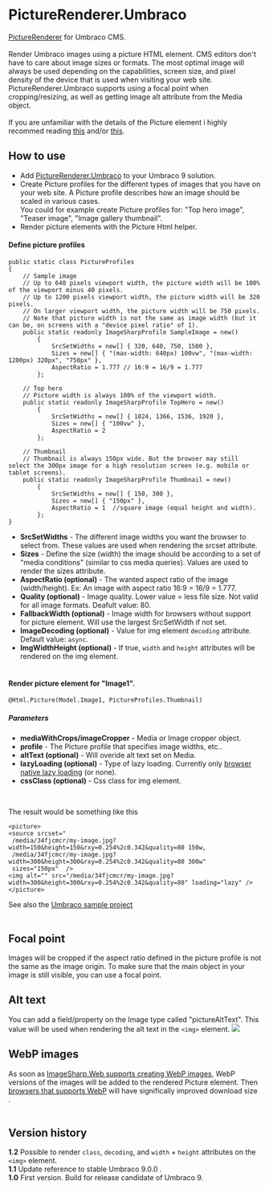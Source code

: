 # PictureRenderer.Umbraco

[PictureRenderer](https://github.com/ErikHen/PictureRenderer) for Umbraco CMS. 
<br><br>
Render Umbraco images using a picture HTML element. CMS editors don't have to care about image sizes or formats. 
The most optimal image will always be used depending on the capabilities, screen size, and pixel density of the device that is used when visiting your web site.
<br>
PictureRenderer.Umbraco supports using a focal point when cropping/resizing, as well as getting image alt attribute from the Media object.
<br><br>
If you are unfamiliar with the details of the Picture element i highly recommed reading
 [this](https://webdesign.tutsplus.com/tutorials/quick-tip-how-to-use-html5-picture-for-responsive-images--cms-21015) and/or [this](https://www.smashingmagazine.com/2014/05/responsive-images-done-right-guide-picture-srcset/).

## How to use
* Add [PictureRenderer.Umbraco](https://www.nuget.org/packages/PictureRenderer.Umbraco/) to your Umbraco 9 solution.
* Create Picture profiles for the different types of images that you have on your web site. A Picture profile describes how an image should be scaled in various cases. <br>
You could for example create Picture profiles for: "Top hero image", "Teaser image", "Image gallery thumbnail".
* Render picture elements with the Picture Html helper.


#### Define picture profiles

```
public static class PictureProfiles
{
    // Sample image
    // Up to 640 pixels viewport width, the picture width will be 100% of the viewport minus 40 pixels.
    // Up to 1200 pixels viewport width, the picture width will be 320 pixels.
    // On larger viewport width, the picture width will be 750 pixels.
    // Note that picture width is not the same as image width (but it can be, on screens with a "device pixel ratio" of 1).
    public static readonly ImageSharpProfile SampleImage = new() 
        {
            SrcSetWidths = new[] { 320, 640, 750, 1500 },
            Sizes = new[] { "(max-width: 640px) 100vw", "(max-width: 1200px) 320px", "750px" },
            AspectRatio = 1.777 // 16:9 = 16/9 = 1.777
        };

    // Top hero
    // Picture width is always 100% of the viewport width.
    public static readonly ImageSharpProfile TopHero = new()
        {
            SrcSetWidths = new[] { 1024, 1366, 1536, 1920 },
            Sizes = new[] { "100vw" },
            AspectRatio = 2
        };

    // Thumbnail
    // Thumbnail is always 150px wide. But the browser may still select the 300px image for a high resolution screen (e.g. mobile or tablet screens).
    public static readonly ImageSharpProfile Thumbnail = new()
        {
            SrcSetWidths = new[] { 150, 300 },
            Sizes = new[] { "150px" },
            AspectRatio = 1  //square image (equal height and width).
        };
}
```
* **SrcSetWidths** - The different image widths you want the browser to select from. These values are used when rendering the srcset attribute.
* **Sizes** - Define the size (width) the image should be according to a set of "media conditions" (similar to css media queries). Values are used to render the sizes attribute.
* **AspectRatio (optional)** - The wanted aspect ratio of the image (width/height). Ex: An image with aspect ratio 16:9 = 16/9 = 1.777.
* **Quality (optional)** - Image quality. Lower value = less file size. Not valid for all image formats. Deafult value: 80.
* **FallbackWidth (optional)** - Image width for browsers without support for picture element. Will use the largest SrcSetWidth if not set.
* **ImageDecoding (optional)** - Value for img element `decoding` attribute. Default value: `async`.
* **ImgWidthHeight (optional)** - If true, `width` and `height` attributes will be rendered on the img element.
<br><br>

#### Render picture element for "Image1". 

```@Html.Picture(Model.Image1, PictureProfiles.Thumbnail)```
##### Parameters
* **mediaWithCrops/imageCropper** - Media or Image cropper object.
* **profile** - The Picture profile that specifies image widths, etc..
* **altText (optional)** - Will overide alt text set on Media.
* **lazyLoading (optional)** - Type of lazy loading. Currently only [browser native lazy loading](https://developer.mozilla.org/en-US/docs/Web/Performance/Lazy_loading#images_and_iframes) (or none).
* **cssClass (optional)** - Css class for img element.
<br>

The result would be something like this
```
<picture>
<source srcset="
 /media/34fjcmcr/my-image.jpg?width=150&height=150&rxy=0.254%2c0.342&quality=80 150w,
 /media/34fjcmcr/my-image.jpg?width=300&height=300&rxy=0.254%2c0.342&quality=80 300w"
 sizes="150px"  />
<img alt="" src="/media/34fjcmcr/my-image.jpg?width=300&height=300&rxy=0.254%2c0.342&quality=80" loading="lazy" />
</picture>
```

See also the [Umbraco sample project](https://github.com/ErikHen/PictureRenderer.Samples/tree/master/Umbraco9-rc)
<br><br>
## Focal point 
Images will be cropped if the aspect ratio defined in the picture profile is not the same as the image origin. 
To make sure that the main object in your image is still visible, you can use a focal point.

## Alt text
You can add a field/property on the Image type called "pictureAltText". 
This value will be used when rendering the alt text in the `<img>` element.
![](https://raw.githubusercontent.com/ErikHen/PictureRenderer.Umbraco/main/_Build/alt_text_property.png)

## WebP images
As soon as [ImageSharp.Web supports creating WebP images](https://github.com/SixLabors/ImageSharp/pull/1552), WebP versions of the images will be added to the rendered Picture element. 
Then [browsers that supports WebP](https://caniuse.com/webp) will have significally improved download size .
<br><br>
## Version history
**1.2** Possible to render `class`, `decoding`, and `width` + `height` attributes on the `<img>` element. <br>
**1.1** Update reference to stable Umbraco 9.0.0 . <br>
**1.0** First version. Build for release candidate of Umbraco 9. <br>
